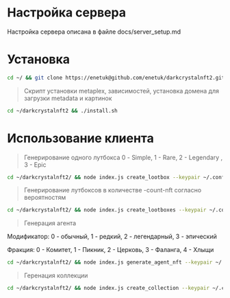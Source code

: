 # Настройка сервера

Настройка сервера описана в файле docs/server_setup.md

# Установка

```bash
cd ~/ && git clone https://enetuk@github.com/enetuk/darkcrystalnft2.git
```

>Скрипт установки metaplex, зависимостей, установка домена для загрузки metadata и картинок

```bash
cd ~/darkcrystalnft2 && ./install.sh
```

# Использование клиента

> Генерирование одного лутбокса 0 - Simple, 1 - Rare, 2 - Legendary , 3 - Epic

```bash
cd ~/darkcrystalnft2/ && node index.js create_lootbox --keypair ~/.config/solana/id.json  --mod 0
```


> Генерирование лутбоксов в количестве -count-nft  согласно вероятностям

```bash
cd ~/darkcrystalnft2/ && node index.js create_lootboxes --keypair ~/.config/solana/id.json  --count-nft 4
```

> Генерация агента

Модификатор: 0 - обычный, 1 - редкий, 2 - легендарный, 3 - эпический

Фракция: 0 - Комитет, 1 - Пикник, 2 - Церковь, 3 - Фаланга, 4 - Хлыщи


```bash
cd ~/darkcrystalnft2/ && node index.js generate_agent_nft --keypair ~/.config/solana/id.json  --mod 1 --fraction 1 --collection <адрес коллекции>  --to-wallet <адрес получателя NFT>
```

> Геренация коллекции

```bash
cd ~/darkcrystalnft2/ && node index.js create_collection --keypair ~/.config/solana/id.json  --name <название> --desc <описание>
```



